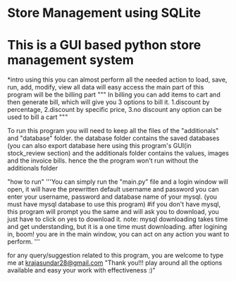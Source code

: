 # Store Management using SQLite
# This is a GUI based python store management system

*intro
using this you can almost perform all the needed action to load, save, run, add, modify, view all data will easy access
the main part of this program will be the billing part
"""
In billing you can add items to cart and then generate bill, which will give you 3 options to bill it.
1.discount by percentage, 2.discount by specific price, 3.no discount
any option can be used to bill a cart
"""

To run this program you will need to keep all the files of the "additionals" and "database" folder.
the database folder contains the saved databases (you can also export database here using this program's GUI(in stock_review section)
and the additionals folder contains the values, images and the invoice bills.
hence the the program won't run without the additionals folder

"how to run"
'''You can simply run the "main.py" file and a login window will open, it will have the prewritten default username and password
you can enter your username, password and database name of your mysql. (you must have mysql database to use this program)
#if you don't have mysql, this program will prompt you the same and will ask you to download, you just have to click on yes to download it.
note: mysql downloading takes time and get understanding, but it is a one time must downloading.
after logining in, boom! you are in the main window, you can act on any action you want to perform.
'''

for any query/suggestion related to this program, you are welcome to type me at krajasundar28@gmail.com
"Thank you!!! play around all the options available and easy your work with effectiveness :)"
